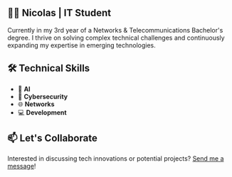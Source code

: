 ## 👨‍💻 Nicolas | IT Student  

Currently in my 3rd year of a Networks & Telecommunications Bachelor's degree. I thrive on solving complex technical challenges and continuously expanding my expertise in emerging technologies.  

## 🛠️ Technical Skills  
- 🤖 **AI** 
- 🔐 **Cybersecurity** 
- 🌐 **Networks**  
- 💻 **Development** 

## 📫 Let's Collaborate  
Interested in discussing tech innovations or potential projects? [Send me a message](https://nico-rab.tech/#contact)!
